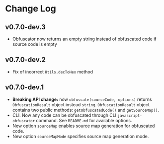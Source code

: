 Change Log
===

v0.7.0-dev.3
---
* Obfuscator now returns an empty string instead of obfuscated code if source code is empty

v0.7.0-dev.2
---
* Fix of incorrect `Utils.decToHex` method

v0.7.0-dev.1
---
* **Breaking API change:** now `obfuscate(sourceCode, options)` returns `ObfuscationResult` object instead `string`. `ObfuscationResult` object contains two public methods: `getObfuscatedCode()` and `getSourceMap()`.
* CLI. Now any code can be obfuscated through CLI `javascript-obfuscator` command. See `README.md` for available options. 
* New option `sourceMap` enables source map generation for obfuscated code.
* New option `sourceMapMode` specifies source map generation mode.